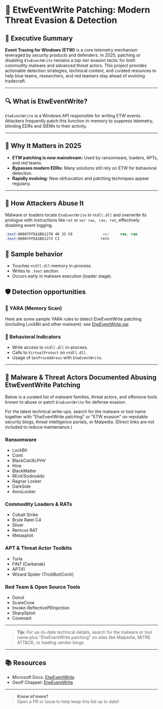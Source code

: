 # 🧪 EtwEventWrite Patching: Modern Threat Evasion & Detection

## 🚀 Executive Summary

**Event Tracing for Windows (ETW)** is a core telemetry mechanism leveraged by security products and defenders. In 2025, patching or disabling `EtwEventWrite` remains a *top-tier* evasion tactic for both commodity malware and advanced threat actors. This project provides actionable detection strategies, technical context, and curated resources to help blue teams, researchers, and red teamers stay ahead of evolving tradecraft.

---

## 🔍 What is EtwEventWrite?

`EtwEventWrite` is a Windows API responsible for writing ETW events. Attackers frequently patch this function in-memory to suppress telemetry, blinding EDRs and SIEMs to their activity.

---

## 🚩 Why It Matters in 2025

- **ETW patching is now mainstream:** Used by ransomware, loaders, APTs, and red teams.
- **Bypasses modern EDRs:** Many solutions still rely on ETW for behavioral detection.
- **Rapidly evolving:** New obfuscation and patching techniques appear regularly.

---

## 🧬 How Attackers Abuse It

Malware or loaders locate `EtwEventWrite` in `ntdll.dll` and overwrite its prologue with instructions like `ret` or `xor rax, rax; ret`, effectively disabling event logging.

```asm
.text:00007FFEA1B61270 48 33 C0              xor     rax, rax
.text:00007FFEA1B61273 C3                   retn
```

## 🧵 Sample behavior

* Touches `ntdll.dll` memory in-process.
* Writes to `.text` section.
* Occurs early in malware execution (loader stage).

## 🛡️ Detection opportunities

### 🔹 YARA (Memory Scan)

Here are some sample YARA rules to detect EtwEventWrite patching (including LockBit and other malware): see [EtwEventWrite.yar](./EtwEventWrite.yar).

### 🔸 Behavioral Indicators

* Write access to `ntdll.dll` in-process.
* Calls to `VirtualProtect` on `ntdll.dll`.
* Usage of `GetProcAddress` with `EtwEventWrite`.

---

## 🦠 Malware & Threat Actors Documented Abusing EtwEventWrite Patching

Below is a curated list of malware families, threat actors, and offensive tools known to abuse or patch `EtwEventWrite` for defense evasion.  

For the latest technical write-ups, search for the malware or tool name together with "EtwEventWrite patching" or "ETW evasion" on reputable security blogs, threat intelligence portals, or Malpedia. (Direct links are not included to reduce maintenance.)

### **Ransomware**
- LockBit
- Conti
- BlackCat/ALPHV
- Hive
- BlackMatter
- REvil/Sodinokibi
- Ragnar Locker
- DarkSide
- AvosLocker

### **Commodity Loaders & RATs**
- Cobalt Strike
- Brute Ratel C4
- Sliver
- Remcos RAT
- Metasploit

### **APT & Threat Actor Toolkits**
- Turla
- FIN7 (Carbanak)
- APT41
- Wizard Spider (TrickBot/Conti)

### **Red Team & Open Source Tools**
- Donut
- ScareCrow
- Invoke-ReflectivePEInjection
- SharpSploit
- Covenant

---

> **Tip:** For up-to-date technical details, search for the malware or tool name plus "EtwEventWrite patching" on sites like Malpedia, MITRE ATT&CK, or leading vendor blogs.

---

## 📚 Resources 

* Microsoft Docs: [EtwEventWrite](https://learn.microsoft.com/en-us/windows/win32/devnotes/etweventwrite)
* Geoff Chappel: [EtwEventWrite](https://www.geoffchappell.com/studies/windows/win32/ntdll/api/etw/evntapi/write.htm)

---

> **Know of more?**  
> Open a PR or issue to help keep this list up to date!
